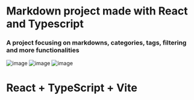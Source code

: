 # Markdown project made with React and Typescript
### A project focusing on markdowns, categories, tags, filtering and more functionalities

![image](https://github.com/Patrixxk/Markdown-project/assets/105343648/413c08c4-9e72-4ecb-af2b-56d5832ac621)
![image](https://github.com/Patrixxk/Markdown-project/assets/105343648/5e776613-4060-41f2-a24e-4405bdc1972d)
![image](https://github.com/Patrixxk/Markdown-project/assets/105343648/cad91cd4-477e-4ef5-94fc-7434bc3ee398)





# React + TypeScript + Vite

